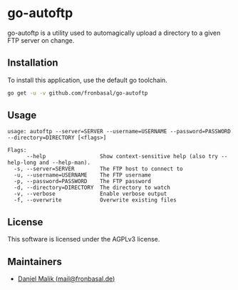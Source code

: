 # go-autoftp

go-autoftp is a utility used to automagically upload a directory to a given FTP server on change.

## Installation

To install this application, use the default go toolchain.

```bash
go get -u -v github.com/fronbasal/go-autoftp
```

## Usage

```
usage: autoftp --server=SERVER --username=USERNAME --password=PASSWORD --directory=DIRECTORY [<flags>]

Flags:
      --help                 Show context-sensitive help (also try --help-long and --help-man).
  -s, --server=SERVER        The FTP host to connect to
  -u, --username=USERNAME    The FTP username
  -p, --password=PASSWORD    The FTP password
  -d, --directory=DIRECTORY  The directory to watch
  -v, --verbose              Enable verbose output
  -f, --overwrite            Overwrite existing files
```

## License

This software is licensed under the AGPLv3 license.

## Maintainers

- [Daniel Malik (mail@fronbasal.de)](https://github.com/fronbasal)
